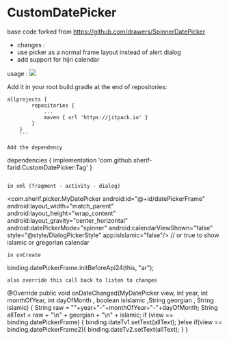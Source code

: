 # CustomDatePicker

base code forked from https://github.com/drawers/SpinnerDatePicker

- changes :
- use picker as a normal frame layout instead of alert dialog
- add support for hijri calendar

usage :
[![](https://jitpack.io/v/sherif-farid/CustomDatePicker.svg)](https://jitpack.io/#sherif-farid/CustomDatePicker)


Add it in your root build.gradle at the end of repositories:

```
allprojects {
		repositories {
			...
			maven { url 'https://jitpack.io' }
		}
	}
	```

Add the dependency
```
dependencies {
	        implementation 'com.github.sherif-farid:CustomDatePicker:Tag'
	}
```

in xml (fragment - activity - dialog)

```
 <com.sherif.picker.MyDatePicker
        android:id="@+id/datePickerFrame"
        android:layout_width="match_parent"
        android:layout_height="wrap_content"
        android:layout_gravity="center_horizontal"
        android:datePickerMode="spinner"
        android:calendarViewShown="false"
        style="@style/DialogPickerStyle"
        app:isIslamic="false"/>	// or true to show islamic or gregorian calendar
```
in onCreate
```
binding.datePickerFrame.initBeforeApi24(this, "ar");
```
also override this call back to listen to changes
```
 @Override
    public void onDateChanged(MyDatePicker view, int year,
                              int monthOfYear, int dayOfMonth ,
                              boolean isIslamic ,String georgian , String islamic) {
        String raw = ""+year+"-"+monthOfYear+"-"+dayOfMonth;
        String allText = raw + "\n" + georgian + "\n" + islamic;
        if (view == binding.datePickerFrame) {
            binding.dateTv1.setText(allText);
        }else if(view == binding.datePickerFrame2){
            binding.dateTv2.setText(allText);
        }
    }
```
